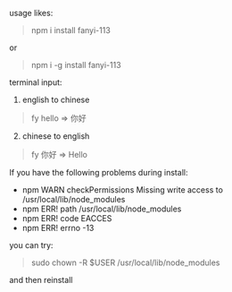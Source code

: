 usage likes:
 > npm i install fanyi-113

 or

 > npm i -g install fanyi-113

terminal input:
  1. english to chinese
  > fy hello => 你好

  2. chinese to english
  > fy 你好 => Hello

If you have the following problems during install:

 - npm WARN checkPermissions Missing write access to /usr/local/lib/node_modules
 - npm ERR! path /usr/local/lib/node_modules
 - npm ERR! code EACCES
 - npm ERR! errno -13

you can try:
  > sudo chown -R $USER /usr/local/lib/node_modules

and then reinstall